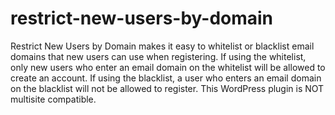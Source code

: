 # restrict-new-users-by-domain
Restrict New Users by Domain makes it easy to whitelist or blacklist email domains that new users can use when registering. If using the whitelist, only new users who enter an email domain on the whitelist will be allowed to create an account. If using the blacklist, a user who enters an email domain on the blacklist will not be allowed to register. This WordPress plugin is NOT multisite compatible.
